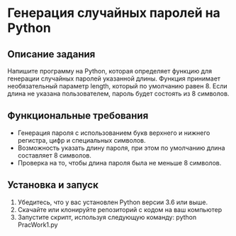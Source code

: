 # Генерация случайных паролей на Python

## Описание задания

Напишите программу на Python, которая определяет функцию для генерации случайных паролей указанной длины. Функция принимает необязательный параметр length, который по умолчанию равен 8. Если длина не указана пользователем, пароль будет состоять из 8 символов.

## Функциональные требования

- Генерация пароля с использованием букв верхнего и нижнего регистра, цифр и специальных символов.
- Возможность указать длину пароля, при этом по умолчанию длина составляет 8 символов.
- Проверка на то, чтобы длина пароля была не меньше 8 символов.

## Установка и запуск

1. Убедитесь, что у вас установлен Python версии 3.6 или выше.
2. Скачайте или клонируйте репозиторий с кодом на ваш компьютер
3. Запустите скрипт, используя следующую команду: python PracWork1.py
